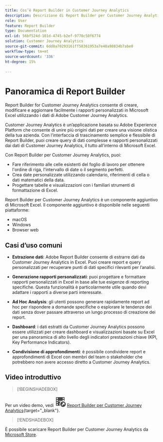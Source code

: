 ```yaml
---
title: Cos’è Report Builder in Customer Journey Analytics
description: Descrizione di Report Builder per Customer Journey Analytics
role: User
feature: Report Builder
type: Documentation
exl-id: 56bf524d-101d-4745-b2ef-9770c50f6774
solution: Customer Journey Analytics
source-git-commit: 6dd8a70293161ff58361953a7e48a98834b7abe0
workflow-type: tm+mt
source-wordcount: '336'
ht-degree: 15%

---
```


# Panoramica di Report Builder

Report Builder for Customer Journey Analytics consente di creare, modificare e aggiornare facilmente i rapporti personalizzati in Microsoft Excel utilizzando i dati di Adobe Customer Journey Analytics.

Customer Journey Analytics è un’applicazione basata su Adobe Experience Platform che consente di unire più origini dati per creare una visione olistica della tua azienda. Con l’interfaccia di trascinamento semplice e flessibile di Report Builder, puoi creare query di dati complesse e rapporti personalizzati dai dati di Customer Journey Analytics, il tutto all’interno di Microsoft Excel.

Con Report Builder per Customer Journey Analytics, puoi:

- Fare riferimento alle celle esistenti del foglio di lavoro per ottenere l&#39;ordine di riga, l&#39;intervallo di date o il segmento perfetti.
- Crea date personalizzate utilizzando calendario, riferimenti di cella o dati matematici della data.
- Progettare tabelle e visualizzazioni con i familiari strumenti di formattazione di Excel.

Report Builder per Customer Journey Analytics è un componente aggiuntivo di Microsoft Excel. Il componente aggiuntivo è disponibile nelle seguenti piattaforme:

- macOS
- Windows
- Browser web

## Casi d’uso comuni

- **Estrazione dati**: Adobe Report Builder consente di estrarre dati da Customer Journey Analytics in Excel. Puoi creare report e query personalizzati per recuperare punti di dati specifici rilevanti per l’analisi.

- **Generazione rapporti personalizzati**: puoi progettare e formattare rapporti personalizzati in Excel in base alle tue esigenze di reporting specifiche. Questa funzionalità è particolarmente utile quando devi adattare i rapporti a diverse parti interessate.

- **Ad Hoc Analysis**: gli utenti possono generare rapidamente report ad hoc per rispondere a domande specifiche o esplorare le tendenze dei dati senza dover passare attraverso un lungo processo di creazione dei report.

- **Dashboard**: i dati estratti da Customer Journey Analytics possono essere utilizzati per creare dashboard e visualizzazioni basate su Excel per una panoramica di alto livello degli indicatori prestazioni chiave (KPI, Key Performance Indicators).

- **Condivisione di approfondimenti**: è possibile condividere report e approfondimenti di Excel con membri del team o stakeholder che potrebbero non avere accesso diretto a Customer Journey Analytics.


## Video introduttivo

>[!BEGINSHADEBOX]

Per un video demo, vedi ![VideoCheckedOut](/help/assets/icons/VideoCheckedOut.svg) [Report Builder per Customer Journey Analytics](https://video.tv.adobe.com/v/337569?quality=12&learn=on){target="_blank"}.

>[!ENDSHADEBOX]

È possibile scaricare Report Builder per Customer Journey Analytics da [Microsoft Store](https://appsource.microsoft.com/en-us/product/Office365/WA200003101).
